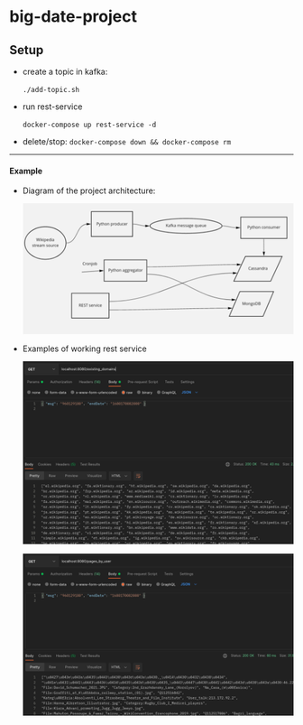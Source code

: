 # big-date-project

## Setup

- create a topic in kafka:

  `./add-topic.sh`

- run rest-service

  `docker-compose up rest-service -d`


- delete/stop:
  `docker-compose down && docker-compose rm`

--- 

#### Example

- Diagram of the project architecture:

  ![](/res/diagram.png)

- Examples of working rest service

  ![](/res/ex1.png)

  ![](/res/ex2.png)

